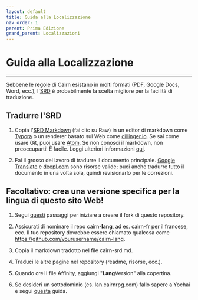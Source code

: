```yaml
---
layout: default
title: Guida alla Localizzazione
nav_order: 1
parent: Prima Edizione
grand_parent: Localizzazioni
---
```


# Guida alla Localizzazione
---
Sebbene le regole di Cairn esistano in molti formati (PDF, Google Docs, Word, ecc.), l'[SRD](/cairn-srd) è probabilmente la scelta migliore per la facilità di traduzione.

## Tradurre l'SRD
1. Copia l'[SRD Markdown](https://github.com/yochaigal/cairn/blob/main/first/edition/cairn-srd.md) (fai clic su Raw) in un editor di markdown come [Typora](https://typora.com ) o un renderer basato sul Web come [dillinger.io](https://dillinger.io). Se sai come usare Git, puoi usare [Atom](atom.io). Se non conosci il markdown, non preoccuparti! È facile. Leggi ulteriori informazioni [qui](https://guides.github.com/features/mastering-markdown/).

2. Fai il grosso del lavoro di tradurre il documento principale. [Google Translate](https://translate.google.com) e [deepl.com](https://deepl.com) sono risorse valide; puoi anche tradurre tutto il documento in una volta sola, quindi revisionarlo per le correzioni.

## Facoltativo: crea una versione specifica per la lingua di questo sito Web!
1. Segui  [questi](/hacks/crea-un-fork) passaggi per iniziare a creare il fork di questo repository.

2. Assicurati di nominare il repo cairn-**lang**, ad es. cairn-fr per il francese, ecc. Il tuo repository dovrebbe essere chiamato qualcosa come https://github.com/yourusername/cairn-lang.

3. Copia il markdown tradotto nel file cairn-srd.md.

4. Traduci le altre pagine nel repository (readme, risorse, ecc.).

5. Quando crei i file Affinity, aggiungi "**Lang**Version" alla copertina.

6. Se desideri un sottodominio (es. lan.cairnrpg.com) fallo sapere a Yochai e segui [questa](https://docs.github.com/en/pages/configuring-a-custom-domain-for-your-github-pages-site/managing-a-custom-domain-for-your-github-pages-site) guida.
